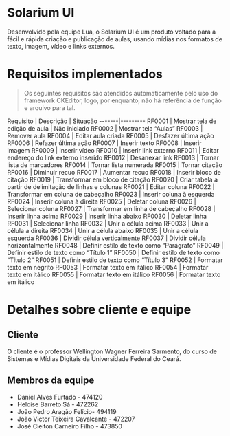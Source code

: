 # Solarium UI

Desenvolvido pela equipe Lua, o Solarium UI é um produto voltado para a fácil e rápida criação e publicação de aulas, usando mídias nos formatos de texto, imagem, vídeo e links externos.

# Requisitos implementados

> Os seguintes requisitos são atendidos automaticamente pelo uso do framework CKEditor, logo, por enquanto, não há referência de função e arquivo para tal.

Requisito | Descrição | Situação
-------|---------
RF0001 | Mostrar tela de edição de aula | Não iniciado
RF0002 | Mostrar tela “Aulas”
RF0003 | Remover aula
RF0004 | Editar aula criada
RF0005 | Desfazer última ação 
RF0006 | Refazer última ação 
RF0007 | Inserir texto
RF0008 | Inserir imagem
RF0009 | Inserir vídeo
RF0010 | Inserir link externo
RF0011 | Editar endereço do link externo inserido
RF0012 | Desanexar link
RF0013 | Tornar lista de marcadores
RF0014 | Tornar lista numerada
RF0015 | Tornar citação
RF0016 | Diminuir recuo
RF0017 | Aumentar recuo
RF0018 | Inserir bloco de citação
RF0019 | Transformar em bloco de citação
RF0020 | Criar tabela a partir de delimitação de linhas e colunas
RF0021 | Editar coluna
RF0022 | Transformar em coluna de cabeçalho
RF0023 | Inserir coluna à esquerda
RF0024 | Inserir coluna à direita
RF0025 | Deletar coluna
RF0026 | Selecionar coluna
RF0027 | Transformar em linha de cabeçalho
RF0028 | Inserir linha acima
RF0029 | Inserir linha abaixo
RF0030 | Deletar linha
RF0031 | Selecionar linha
RF0032 | Unir a célula acima
RF0033 | Unir a célula a direita
RF0034 | Unir a célula abaixo
RF0035 | Unir a célula esquerda
RF0036 | Dividir célula verticalmente
RF0037 | Dividir célula horizontalmente
RF0048 | Definir estilo de texto como “Parágrafo”
RF0049 | Definir estilo de texto como “Título 1”
RF0050 | Definir estilo de texto como “Título 2”
RF0051 | Definir estilo de texto como “Título 3”
RF0052 | Formatar texto em negrito
RF0053 | Formatar texto em itálico
RF0054 | Formatar texto em itálico
RF0055 | Formatar texto em itálico
RF0056 | Formatar texto em itálico

# Detalhes sobre cliente e equipe

## Cliente

O cliente é o professor Wellington Wagner Ferreira Sarmento, do curso de Sistemas e Mídias Digitais da Universidade Federal do Ceará.

## Membros da equipe

* Daniel Alves Furtado - 474120
* Heloise Barreto Sá - 472262
* João Pedro Aragão Felício- 494119
* João Victor Teixeira Cavalcante  - 472207
* José Cleiton Carneiro Filho - 473850
